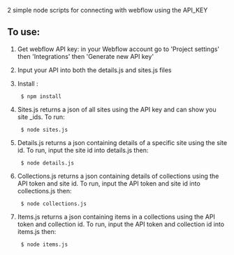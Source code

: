 2 simple node scripts for connecting with webflow using the API_KEY

## To use: ##

1. Get webflow API key: in your Webflow account go to 'Project settings' then 'Integrations' then 'Generate new API key'
2. Input your API into both the details.js and sites.js files
3. Install :

        $ npm install

4. Sites.js returns a json of all sites using the API key and can show you site _ids. To run:

        $ node sites.js

5. Details.js returns a json containing details of a specific site using the site id. To run, input the site id into details.js then:

        $ node details.js

6. Collections.js returns a json containing details of collections using the API token and site id. To run, input the API token and site id into collections.js then:

        $ node collections.js
        
 
7. Items.js returns a json containing items in a collections using the API token and collection id. To run, input the API token and collection id into items.js then:

        $ node items.js
